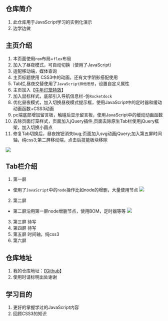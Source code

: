## 仓库简介

1. 此仓库用于JavaScript学习的实例化演示
2. 边学边做

## 主页介绍

1. 本页面使用`rem`布局+`flex`布局
2. 加入了昼夜模式，可自动切换（使用了JavaScript）
3. 适配移动端，媒体查询
4. 主页标题使用 CSS3中的动画，还有文字阴影搭配使用
5. Tab栏,昼夜交替使用了`JavaScript排他思想`，设置自定义属性
6. 主页加入【[牛年灯笼特效](https://u.mr90.top/posts/8914/)】
7. 加入鼠标样式，底部引入导航信息栏-仿`Rocketdock`
8. 优化昼夜模式，加入切换昼夜模式提示框，使用JavaScript中的定时器和缓动动画函数+CSS3动画
9. pc端底部增加留言板，触碰后显示留言板，使用JavaScript中的缓动动画函数
10. 去除页面灯笼样式，页面加入jQuery插件,页面去除原生Tab栏使用jQuery框架，加入切换小圆点
11. 修复Tab切换后，昼夜按钮消失bug;页面加入svg动画jQuery;加入第五屏时间轴，纯css3;第二屏移动端，点击后技能板块移除

![](https://cdn.jsdelivr.net/gh/Rr210/image@master/hexo/4/mainpadge31923.gif)
## Tab栏介绍

1. 第一屏
- 使用了`JavaScript`中的`node`操作比如node的增删，大量使用节点
![](https://cdn.jsdelivr.net/gh/Rr210/image@master/hexo/4/tab1.gif)
2. 第二屏 
- 第二屏沿用第一屏node增删节点，使用BOM，定时器等等
![](https://cdn.jsdelivr.net/gh/Rr210/image@master/hexo/4/tab2dw.gif)
3. 第三屏 待写
4. 第四屏 待写
5. 第五屏 时间轴，纯css3
6. 第六屏

## 仓库地址

1. 我的仓库地址：【[Github](https://github.com/Rr210/javascript/)】
2. 使用时请标明出处谢谢

## 学习目的

1. 更好的掌握学过的JavaScript内容
2. 回顾CSS3的知识
